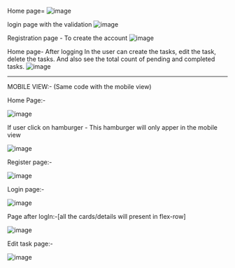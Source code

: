 Home page= ![image](https://github.com/user-attachments/assets/5372db98-1147-4c62-9c22-72ca1e58cab7)

login page with the validation 
![image](https://github.com/user-attachments/assets/269b1c0a-bcfe-4f6d-8ed5-23ab0a3b3bd4)

Registration page - To create the account
![image](https://github.com/user-attachments/assets/9d5b860e-18f6-42ae-b714-fd6763a36347)

Home page- After logging In the user can create the tasks, edit the task, delete the tasks.
And also see the total count of pending and completed tasks.
![image](https://github.com/user-attachments/assets/df95a5af-283f-425c-b368-7ccc80300585)

----------------------------------------------------------------------------------------------------------
MOBILE VIEW:- (Same code with the mobile view)

Home Page:-

![image](https://github.com/user-attachments/assets/ad1c46e4-3cc6-4b22-b772-53b615928d41)

If user click on hamburger - This hamburger will only apper in the mobile view

![image](https://github.com/user-attachments/assets/ae7d85f6-110f-412d-9b9b-dfcbe861bc73)

Register page:-

![image](https://github.com/user-attachments/assets/15c15429-f647-4283-bf10-7e7d65482793)

Login page:-

![image](https://github.com/user-attachments/assets/c2dbbacd-a6ed-4684-b346-a05f6aaa5b79)

Page after logIn:-[all the cards/details will present in flex-row]

![image](https://github.com/user-attachments/assets/303522b8-9901-462a-bfc2-41fffcdc7e0f)

Edit task page:-

![image](https://github.com/user-attachments/assets/5f544389-3543-4d47-b031-12f69c0f570c)

